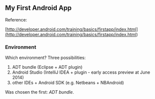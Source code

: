 ## My First Android App

Reference:

[http://developer.android.com/training/basics/firstapp/index.html](<http://developer.android.com/training/basics/firstapp/index.html>)

### Environment

Which environment? Three possibilities:
1. ADT bundle (Eclipse + ADT plugin)
2. Android Studio (IntelliJ IDEA + plugin - early access preview at June 2014)
3. other IDEs + Android SDK (e.g. Netbeans + NBAndroid)

Was chosen the first: *ADT bundle*.
